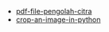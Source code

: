 - [pdf-file-pengolah-citra](https://drive.google.com/file/d/1Bde3iBou1LxSuW1FFoS6cqqKFZR_6VnB/view?usp=sharing)
- [crop-an-image-in-python](https://www.askpython.com/python/examples/crop-an-image-in-python)